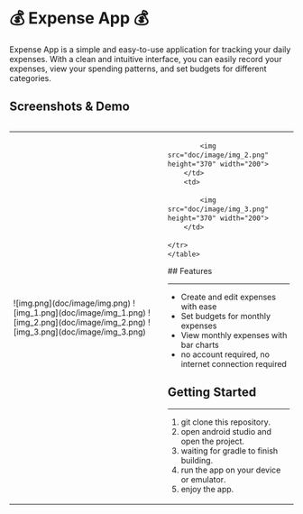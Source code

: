 # 💰 Expense App 💰

Expense App is a simple and easy-to-use application for tracking your daily expenses. With a clean and intuitive interface, you can easily record your expenses, view your spending patterns, and set budgets for different categories.

## Screenshots & Demo


<div style="overflow-x: auto;">
    <table>
    <tr>
        <td>
     ![img.png](doc/image/img.png)
![img_1.png](doc/image/img_1.png)
![img_2.png](doc/image/img_2.png)
![img_3.png](doc/image/img_3.png)
        </td>
        <td>
       
            <img src="doc/image/img_2.png" height="370" width="200">
        </td>
        <td>
  
            <img src="doc/image/img_3.png" height="370" width="200">
        </td>

    </tr>
    </table>
</div>
## Features

---

- Create and edit expenses with ease
- Set budgets for monthly expenses
- View monthly expenses with bar charts 
- no account required, no internet connection required

## Getting Started

---

1. git clone this repository.
2. open android studio and open the project.
3. waiting for gradle to finish building.
4. run the app on your device or emulator.
5. enjoy the app.
